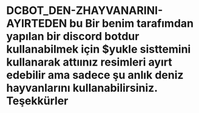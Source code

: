 # DCBOT_DEN-ZHAYVANARINI-AYIRTEDEN bu Bir benim tarafımdan yapılan bir discord botdur kullanabilmek için $yukle sisttemini kullanarak attıınız resimleri ayırt edebilir ama sadece şu anlık deniz hayvanlarını kullanabilirsiniz. Teşekkürler
